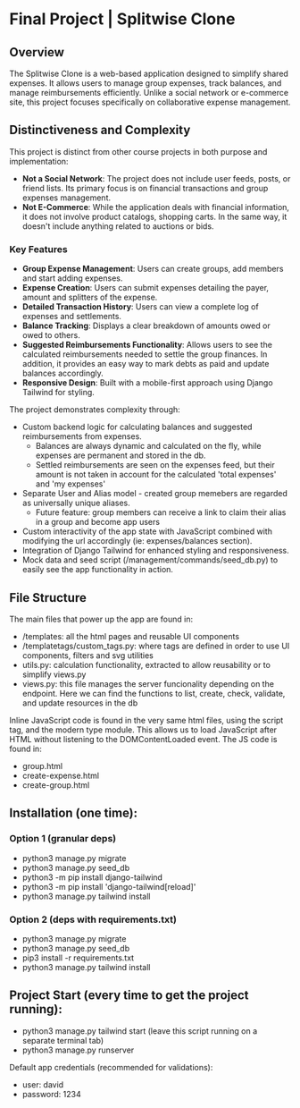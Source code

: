 # Final Project | Splitwise Clone

## Overview
The Splitwise Clone is a web-based application designed to simplify shared expenses. It allows users to manage group expenses, track balances, and manage reimbursements efficiently. Unlike a social network or e-commerce site, this project focuses specifically on collaborative expense management.

## Distinctiveness and Complexity
This project is distinct from other course projects in both purpose and implementation:
- **Not a Social Network**: The project does not include user feeds, posts, or friend lists. Its primary focus is on financial transactions and group expenses management.
- **Not E-Commerce**: While the application deals with financial information, it does not involve product catalogs, shopping carts. In the same way, it doesn't include anything related to auctions or bids.

### Key Features
- **Group Expense Management**: Users can create groups, add members and start adding expenses.
- **Expense Creation**: Users can submit expenses detailing the payer, amount and splitters of the expense.
- **Detailed Transaction History**: Users can view a complete log of expenses and settlements.
- **Balance Tracking**: Displays a clear breakdown of amounts owed or owed to others.
- **Suggested Reimbursements Functionality**: Allows users to see the calculated reimbursements needed to settle the group finances. In addition, it provides an easy way to mark debts as paid and update balances accordingly.
- **Responsive Design**: Built with a mobile-first approach using Django Tailwind for styling.

The project demonstrates complexity through:
- Custom backend logic for calculating balances and suggested reimbursements from expenses.
  - Balances are always dynamic and calculated on the fly, while expenses are permanent and stored in the db.
  - Settled reimbursements are seen on the expenses feed, but their amount is not taken in account for the calculated 'total expenses' and 'my expenses'
- Separate User and Alias model - created group memebers are regarded as universally unique aliases.
  - Future feature: group members can receive a link to claim their alias in a group and become app users
- Custom interactivity of the app state with JavaScript combined with modifying the url accordingly (ie: expenses/balances section).
- Integration of Django Tailwind for enhanced styling and responsiveness.
- Mock data and seed script (/management/commands/seed_db.py) to easily see the app functionality in action.

## File Structure
The main files that power up the app are found in:
- /templates: all the html pages and reusable UI components
- /templatetags/custom_tags.py: where tags are defined in order to use UI components, filters and svg utilities
- utils.py: calculation functionality, extracted to allow reusability or to simplify views.py
- views.py: this file manages the server funcionality depending on the endpoint. Here we can find the functions to list, create, check, validate, and update resources in the db

Inline JavaScript code is found in the very same html files, using the script tag, and the modern type module. This allows us to load JavaScript after HTML without listening to the DOMContentLoaded event.
The JS code is found in:
- group.html
- create-expense.html
- create-group.html

## Installation (one time):
### Option 1 (granular deps)
- python3 manage.py migrate
- python3 manage.py seed_db
- python3 -m pip install django-tailwind
- python3 -m pip install 'django-tailwind[reload]'
- python3 manage.py tailwind install

### Option 2 (deps with requirements.txt)
- python3 manage.py migrate
- python3 manage.py seed_db
- pip3 install -r requirements.txt
- python3 manage.py tailwind install

## Project Start (every time to get the project running):
- python3 manage.py tailwind start (leave this script running on a separate terminal tab)
- python3 manage.py runserver

Default app credentials (recommended for validations):
- user: david
- password: 1234